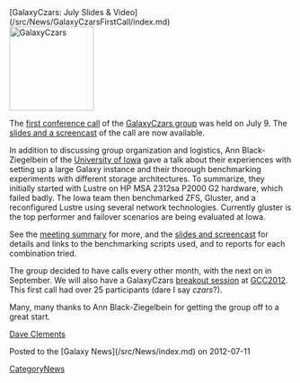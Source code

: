 <div class='newsItemHeader'>[GalaxyCzars: July Slides & Video](/src/News/GalaxyCzarsFirstCall/index.md)</div>

<div class='right'><a href='/src/Community/GalaxyCzars/Meetups/2012_07_09/index.md'><img src="/src/Images/Logos/GalaxyCzars.png" alt="GalaxyCzars" width="150" /></a></div>

The [first conference call](/src/Community/GalaxyCzars/Meetups/2012_07_09/index.md) of the [GalaxyCzars group](/src/Community/GalaxyCzars/index.md) was held on July 9.  The [slides and a screencast](/src/Community/GalaxyCzars/Meetups/2012_07_09/index.md#links) of the call are now available. 

In addition to discussing group organization and logistics, Ann Black-Ziegelbein of the [University of Iowa](http://uiowa.edu/) gave a talk about their experiences with setting up a large Galaxy instance and their thorough benchmarking experiments with different storage architectures.  To summarize, they initially started with Lustre on HP MSA 2312sa P2000 G2 hardware, which failed badly. The Iowa team then benchmarked ZFS, Gluster, and a reconfigured Lustre using several network technologies. Currently gluster is the top performer and failover scenarios are being evaluated at Iowa.

See the [meeting summary](/src/Community/GalaxyCzars/Meetups/2012_07_09/index.md) for more, and the [slides and screencast](/src/Community/GalaxyCzars/Meetups/2012_07_09/index.md#links) for details and links to the benchmarking scripts used, and to reports for each combination tried. 

The group decided to have calls every other month, with the next on in September.  We will also have a GalaxyCzars [breakout session](/src/Events/GCC2012/Program/Breakouts/index.md) at [GCC2012](/src/Events/GCC2012/index.md).  This first call had over 25 participants (dare I say *czars*?).

Many, many thanks to Ann Black-Ziegelbein for getting the group off to a great start.

[Dave Clements](/src/DaveClements/index.md)

<div class='newsItemFooter'>Posted to the [Galaxy News](/src/News/index.md) on 2012-07-11</div>

[CategoryNews](/src/CategoryNews/index.md)

